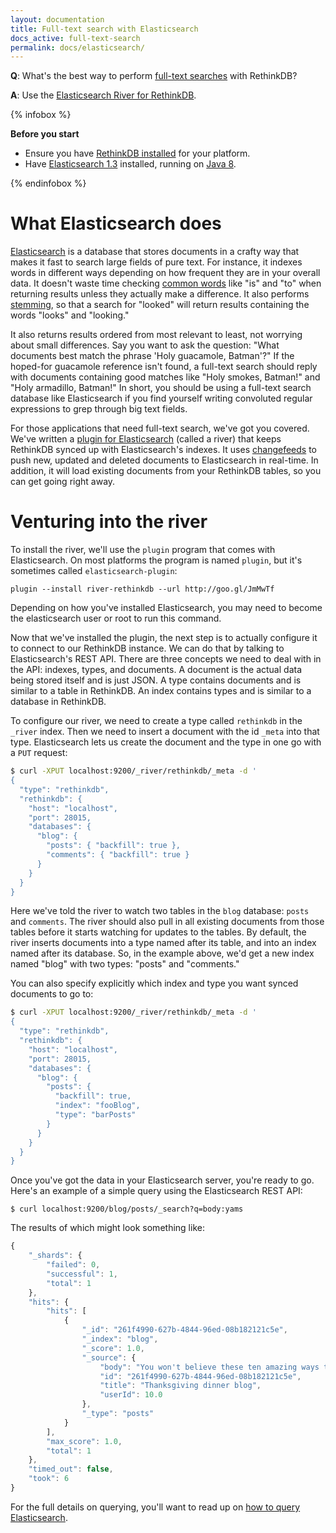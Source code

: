 ```yaml
---
layout: documentation
title: Full-text search with Elasticsearch
docs_active: full-text-search
permalink: docs/elasticsearch/
---
```


__Q__: What's the best way to perform [full-text searches][fts] with RethinkDB?

__A__: Use the [Elasticsearch River for RethinkDB][err].

[fts]: http://en.wikipedia.org/wiki/Full_text_search
[err]: https://github.com/rethinkdb/elasticsearch-river-rethinkdb

{% infobox %}

**Before you start**

* Ensure you have [RethinkDB installed][rdb] for your platform.
* Have [Elasticsearch 1.3][e13] installed, running on [Java 8][j8].

[rdb]: /docs/install
[e13]: http://www.elasticsearch.org/overview/elkdownloads/
[j8]: http://www.oracle.com/technetwork/java/javase/downloads/index.html

{% endinfobox %}

# What Elasticsearch does

[Elasticsearch][es] is a database that stores documents in a crafty way that makes it fast to search large fields of pure text. For instance, it indexes words in different ways depending on how frequent they are in your overall data. It doesn't waste time checking [common words][cw] like "is" and "to" when returning results unless they actually make a difference. It also performs [stemming][st], so that a search for "looked" will return results containing the words "looks" and "looking."

It also returns results ordered from most relevant to least, not worrying about small differences. Say you want to ask the question: "What documents best match the phrase 'Holy guacamole, Batman'?" If the hoped-for guacamole reference isn't found, a full-text search should reply with documents containing good matches like "Holy smokes, Batman!" and "Holy armadillo, Batman!" In short, you should be using a full-text search database like Elasticsearch if you find yourself writing convoluted regular expressions to grep through big text fields.

[cw]: http://www.elasticsearch.org/blog/stop-stopping-stop-words-a-look-at-common-terms-query/
[st]: http://www.elasticsearch.org/guide/en/elasticsearch/guide/current/controlling-stemming.html
[es]: http://www.elasticsearch.org

For those applications that need full-text search, we've got you covered. We've written a [plugin for Elasticsearch][err] (called a river) that keeps RethinkDB synced up with Elasticsearch's indexes. It uses [changefeeds][cf] to push new, updated and deleted documents to Elasticsearch in real-time. In addition, it will load existing documents from your RethinkDB tables, so you can get going right away.

[cf]: /docs/changefeeds/

# Venturing into the river

To install the river, we'll use the `plugin` program that comes with Elasticsearch. On most platforms the program is named `plugin`, but it's sometimes called `elasticsearch-plugin`:

```
plugin --install river-rethinkdb --url http://goo.gl/JmMwTf
```

Depending on how you've installed Elasticsearch, you may need to become the elasticsearch user or root to run this command.

Now that we've installed the plugin, the next step is to actually configure it to connect to our RethinkDB instance. We can do that by talking to Elasticsearch's REST API. There are three concepts we need to deal with in the API: indexes, types, and documents. A document is the actual data being stored itself and is just JSON. A type contains documents and is similar to a table in RethinkDB. An index contains types and is similar to a database in RethinkDB.

To configure our river, we need to create a type called `rethinkdb` in the `_river` index. Then we need to insert a document with the id `_meta` into that type. Elasticsearch lets us create the document and the type in one go with a `PUT` request:

```bash
$ curl -XPUT localhost:9200/_river/rethinkdb/_meta -d '
{
  "type": "rethinkdb",
  "rethinkdb": {
    "host": "localhost",
    "port": 28015,
    "databases": {
      "blog": {
        "posts": { "backfill": true },
        "comments": { "backfill": true }
      }
    }
  }
}
```

Here we've told the river to watch two tables in the `blog` database: `posts` and `comments`. The river should also pull in all existing documents from those tables before it starts watching for updates to the tables. By default, the river inserts documents into a type named after its table, and into an index named after its database. So, in the example above, we'd get a new index named "blog" with two types: "posts" and "comments."

You can also specify explicitly which index and type you want synced documents to go to:

```bash
$ curl -XPUT localhost:9200/_river/rethinkdb/_meta -d '
{
  "type": "rethinkdb",
  "rethinkdb": {
    "host": "localhost",
    "port": 28015,
    "databases": {
      "blog": {
        "posts": {
          "backfill": true,
          "index": "fooBlog",
          "type": "barPosts"
        }
      }
    }
  }
}
```

Once you've got the data in your Elasticsearch server, you're ready to go. Here's an example of a simple query using the Elasticsearch REST API:

```
$ curl localhost:9200/blog/posts/_search?q=body:yams
```

The results of which might look something like:

```javascript
{
    "_shards": {
        "failed": 0,
        "successful": 1,
        "total": 1
    },
    "hits": {
        "hits": [
            {
                "_id": "261f4990-627b-4844-96ed-08b182121c5e",
                "_index": "blog",
                "_score": 1.0,
                "_source": {
                    "body": "You won't believe these ten amazing ways to cook yams...",
                    "id": "261f4990-627b-4844-96ed-08b182121c5e",
                    "title": "Thanksgiving dinner blog",
                    "userId": 10.0
                },
                "_type": "posts"
            }
        ],
        "max_score": 1.0,
        "total": 1
    },
    "timed_out": false,
    "took": 6
}
```

For the full details on querying, you'll want to read up on [how to query Elasticsearch][hq].

[hq]: http://www.elasticsearch.org/guide/en/elasticsearch/reference/current/search-search.html
